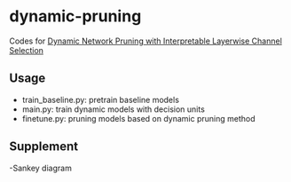 # dynamic-pruning

Codes for [Dynamic Network Pruning with Interpretable Layerwise Channel Selection](https://aaai.org/ojs/index.php/AAAI/article/view/6098)

## Usage

- train_baseline.py: pretrain baseline models
- main.py: train dynamic models with decision units
- finetune.py: pruning models based on dynamic pruning method

## Supplement
-Sankey diagram
